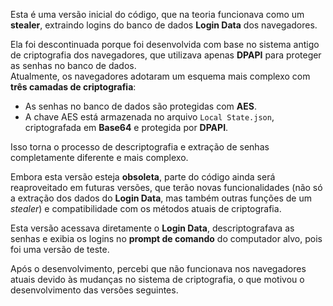 Esta é uma versão inicial do código, que na teoria funcionava como um **stealer**, extraindo logins do banco de dados **Login Data** dos navegadores.

Ela foi descontinuada porque foi desenvolvida com base no sistema antigo de criptografia dos navegadores, que utilizava apenas **DPAPI** para proteger as senhas no banco de dados.  
Atualmente, os navegadores adotaram um esquema mais complexo com **três camadas de criptografia**:

- As senhas no banco de dados são protegidas com **AES**.  
- A chave AES está armazenada no arquivo `Local State.json`, criptografada em **Base64** e protegida por **DPAPI**.

Isso torna o processo de descriptografia e extração de senhas completamente diferente e mais complexo.

Embora esta versão esteja **obsoleta**, parte do código ainda será reaproveitado em futuras versões, que terão novas funcionalidades (não só a extração dos dados do **Login Data**, mas também outras funções de um *stealer*) e compatibilidade com os métodos atuais de criptografia.

Esta versão acessava diretamente o **Login Data**, descriptografava as senhas e exibia os logins no **prompt de comando** do computador alvo, pois foi uma versão de teste.

Após o desenvolvimento, percebi que não funcionava nos navegadores atuais devido às mudanças no sistema de criptografia, o que motivou o desenvolvimento das versões seguintes.
